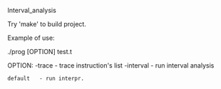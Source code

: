 Interval_analysis

Try 'make' to build project. 

Example of use:

./prog [OPTION] test.t

OPTION:
	-trace	  - trace instruction's list
	-interval - run interval analysis
	
	default	  - run interpr. 
